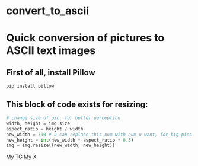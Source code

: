 # convert_to_ascii
# Quick conversion of pictures to ASCII text images

## First of all, install Pillow
```
pip install pillow
```

## This block of code exists for resizing: 
```python
# change size of pic, for better perception
width, height = img.size
aspect_ratio = height / width
new_width = 300 # u can replace this num with num u want, for big pics bigger num
new_height = int(new_width * aspect_ratio * 0.5)
img = img.resize((new_width, new_height))
```

[My TG](https://t.me/ov4rlxrd)
[My X](https://x.com/DDenicah)

